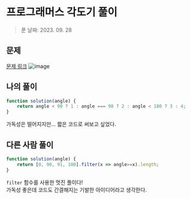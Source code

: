 # 프로그래머스 각도기 풀이
> 푼 날짜: 2023. 09. 28
## 문제
[문제 링크](https://school.programmers.co.kr/learn/courses/30/lessons/120829)
![image](https://github.com/makepin2r/TIL/assets/39889583/ebef38b9-dd40-4a90-a34e-20e3ae039204)

## 나의 풀이
```javascript
function solution(angle) {
    return angle < 90 ? 1 : angle === 90 ? 2 : angle < 180 ? 3 : 4;
}
```
가독성은 떨어지지만... 짧은 코드로 써보고 싶었다.

## 다른 사람 풀이
```javascript
function solution(angle) {
    return [0, 90, 91, 180].filter(x => angle>=x).length;
}
```
`filter` 함수를 사용한 멋진 풀이다!  
가독성 좋은데 코드도 간결해지는 기발한 아이디어라고 생각한다.
